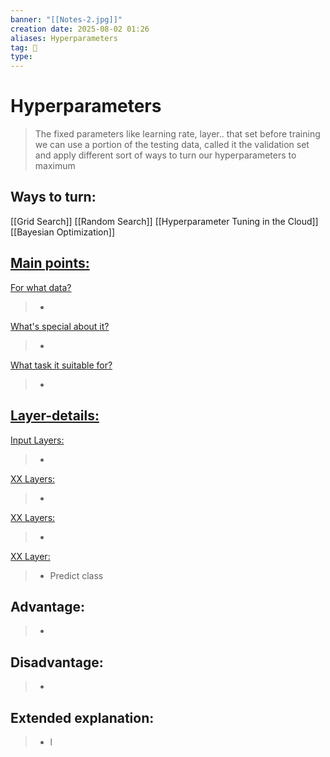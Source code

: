 ```yaml
---
banner: "[[Notes-2.jpg]]"
creation date: 2025-08-02 01:26
aliases: Hyperparameters
tag: 🧠
type:
---
```

# Hyperparameters
> The fixed parameters like learning rate, layer.. that set before training
> we can use a portion of the testing data, called it the validation set and apply different sort of ways to turn our hyperparameters to maximum 

## Ways to turn:
[[Grid Search]]
[[Random Search]]
[[Hyperparameter Tuning in the Cloud]]
[[Bayesian Optimization]]

## <u>Main points:</u>
<u>For what data?</u>
> -
<u>What's special about it?</u>
> -
<u>What task it suitable for?</u>
> -

## <u>Layer-details:  </u>
<u>Input Layers: </u>
> - 
<u>XX Layers: </u>
> - 
<u>XX Layers: </u>
> - 
<u>XX Layer: </u>
> - Predict class

## Advantage:
> - 

## Disadvantage:
> - 

## Extended explanation:
> - l


